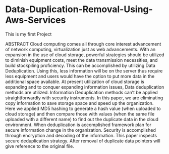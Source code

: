 # Data-Duplication-Removal-Using-Aws-Services
This is my first Project

ABSTRACT
Cloud computing comes all through core interest advancement of network computing, virtualization just as web advancements. With an expansion in the use of cloud storage, powerful strategies should be utilized to diminish equipment costs, meet the data transmission necessities, and build stockpiling proficiency. This can be accomplished by utilizing Data Deduplication. Using this, less information will be on the server thus require less equipment and users would have the option to put more data in the additional space available. At present utilization of cloud storage is expanding and to conquer expanding information issues, Data deduplication methods are utilized. Information Deduplication methods can’t be applied straightforwardly with security instruments. 
In this paper, we are eliminating copy information to save storage space and speed up the organization. Here we applied MD5 hashing to generate a hash value (when uploaded to cloud storage) and then compare those with values (when the same file uploaded with a different name) to find out the duplicate data in the cloud environment. When deduplication is accomplished framework plan for secure information change in the organization. Security is accomplished through encryption and decoding of the information. This paper inspects secure deduplication strategy. After removal of duplicate data pointers will give reference to the original file.

